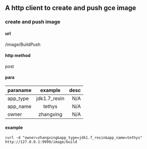 ## A http client to create and push gce image

### create and push image 

#### url
/image/BuildPush

#### http method
post

#### para
| paraname | example | desc |
| -------- | :-----: | ----:|
| app_type | jdk1.7_resin | N/A |
| app_name | tethys  |  N/A |
| owner    | zhangxing | N/A |

#### example

    curl -d "owner=zhangxing&app_type=jdk1.7_resin&app_name=tethys"   http://127.0.0.1:9999/image/build





